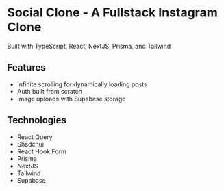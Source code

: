 # Social Clone - A Fullstack Instagram Clone

Built with TypeScript, React, NextJS, Prisma, and Tailwind

## Features

- Infinite scrolling for dynamically loading posts
- Auth built from scratch
- Image uploads with Supabase storage

## Technologies

- React Query
- Shadcnui
- React Hook Form
- Prisma
- NextJS
- Tailwind
- Supabase

